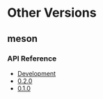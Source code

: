 # Other Versions

## meson

### API Reference

* [Development](../current)
* [0.2.0](../current)
* [0.1.0](../0.1.0)
